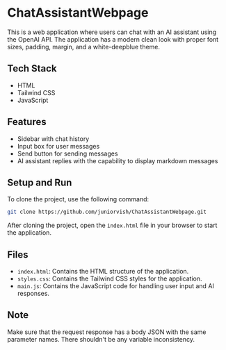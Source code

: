 # ChatAssistantWebpage

This is a web application where users can chat with an AI assistant using the OpenAI API. The application has a modern clean look with proper font sizes, padding, margin, and a white-deepblue theme.

## Tech Stack
- HTML
- Tailwind CSS
- JavaScript

## Features
- Sidebar with chat history
- Input box for user messages
- Send button for sending messages
- AI assistant replies with the capability to display markdown messages

## Setup and Run

To clone the project, use the following command:

```bash
git clone https://github.com/juniorvish/ChatAssistantWebpage.git
```

After cloning the project, open the `index.html` file in your browser to start the application.

## Files
- `index.html`: Contains the HTML structure of the application.
- `styles.css`: Contains the Tailwind CSS styles for the application.
- `main.js`: Contains the JavaScript code for handling user input and AI responses.

## Note
Make sure that the request response has a body JSON with the same parameter names. There shouldn't be any variable inconsistency.